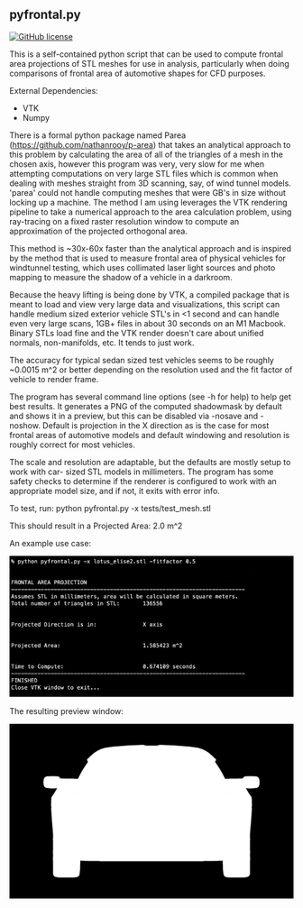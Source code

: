 ## pyfrontal.py
[![GitHub license](https://img.shields.io/github/license/mjecke/pyfrontal?style=flat-square)](https://github.com/mjecke/pyfrontal/blob/main/LICENSE)

This is a self-contained python script that can be used to compute frontal area
projections of STL meshes for use in analysis, particularly when doing 
comparisons of frontal area of automotive shapes for CFD purposes. 

External Dependencies: 

- VTK 
- Numpy


There is a formal python package named Parea 
(https://github.com/nathanrooy/p-area) that takes an analytical approach to this 
problem by calculating the area of all of the triangles of a mesh in the chosen 
axis, however this program was very, very slow for me when attempting 
computations on very large STL files which is common when dealing with meshes 
straight from 3D scanning, say, of wind tunnel models. 
'parea' could not handle computing meshes that were GB's in size without locking 
up a machine. 
The method I am using leverages the VTK rendering pipeline to take a numerical 
approach to the area calculation problem, using ray-tracing on a fixed raster 
resolution window to compute an approximation of the projected orthogonal area.

This method is ~30x-60x faster than the analytical approach and is inspired by
the  method that is used to measure frontal area of physical vehicles for 
windtunnel testing, which uses collimated laser light sources and photo mapping 
to measure the shadow of a vehicle in a darkroom.  

Because the heavy lifting is being done by VTK, a compiled package that is 
meant to load and view very large data and visualizations, this script can 
handle medium sized exterior vehicle STL's in <1 second and can handle even very
large scans, 1GB+ files in about 30 seconds on an M1 Macbook.  
Binary STLs load fine and the VTK render doesn't care about unified
normals, non-manifolds, etc.  It tends to just work.

The accuracy for typical sedan sized test vehicles seems to be roughly ~0.0015 m^2
or better depending on the resolution used and the fit factor of vehicle to
render frame.  

The program has several command line options (see -h for help) to help get best
results.  It generates a PNG of the computed shadowmask by default and shows it
in a preview, but this can be disabled via -nosave and -noshow. Default is 
projection in the X direction as is the case for most frontal areas of 
automotive models and default windowing and resolution is roughly correct for 
most vehicles. 

The scale and resolution are adaptable, but the defaults are mostly setup to work with car-
sized STL models in millimeters.  The program has some safety checks to 
determine if the renderer is configured to work with an appropriate model size,
and if not, it exits with error info. 

To test, run:
python pyfrontal.py -x tests/test_mesh.stl

This should result in a Projected Area: 2.0 m^2 

An example use case: 

![example](img/example1.png)

The resulting preview window:

![preview](img/lotus_elise2_output.png)
